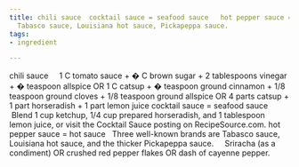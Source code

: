 ```yaml
---
title: chili sauce  cocktail sauce = seafood sauce   hot pepper sauce = hot sauce  
  Tabasco sauce, Louisiana hot sauce, Pickapeppa sauce.
tags:
- ingredient

---
```

chili sauce     1 C tomato sauce + � C brown sugar + 2 tablespoons vinegar + � teaspoon allspice OR 1 C catsup + � teaspoon ground cinnamon + 1/8 teaspoon ground cloves + 1/8 teaspoon ground allspice OR 4 parts catsup + 1 part horseradish + 1 part lemon juice cocktail sauce = seafood sauce     Blend 1 cup ketchup, 1/4 cup prepared horseradish, and 1 tablespoon lemon juice, or visit the Cocktail Sauce posting on RecipeSource.com. hot pepper sauce = hot sauce    Three well-known brands are Tabasco sauce, Louisiana hot sauce, and the thicker Pickapeppa sauce.     Sriracha (as a condiment) OR crushed red pepper flakes OR dash of cayenne pepper.

